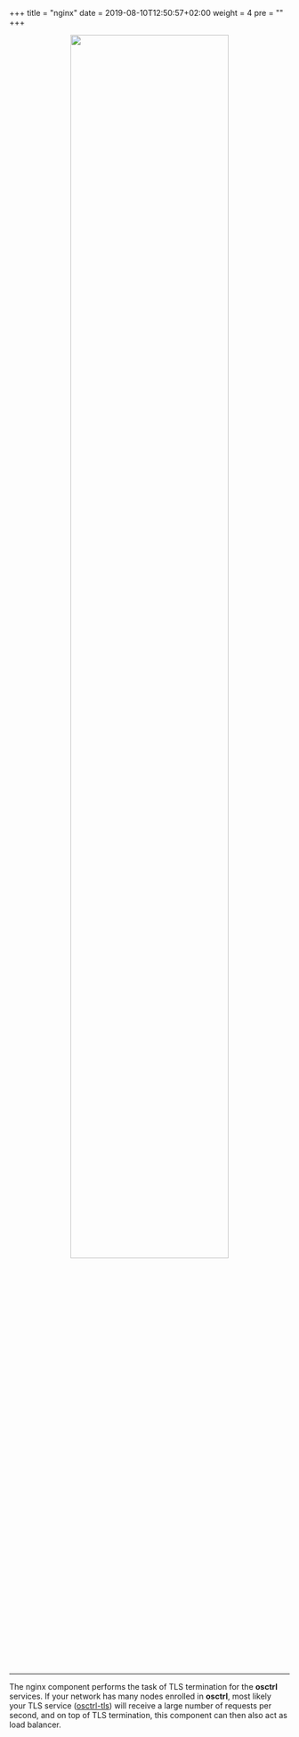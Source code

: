 +++
title = "nginx"
date = 2019-08-10T12:50:57+02:00
weight = 4
pre = ""
+++

<p align="center">

  <img src="/nginx.png" style="width:75%; margin: 0;"/>

</p>

---

The nginx component performs the task of TLS termination for the **osctrl** services. If your network has many nodes enrolled in **osctrl**, most likely your TLS service ([osctrl-tls](/components/osctrl-tls/)) will receive a large number of requests per second, and on top of TLS termination, this component can then also act as load balancer.
